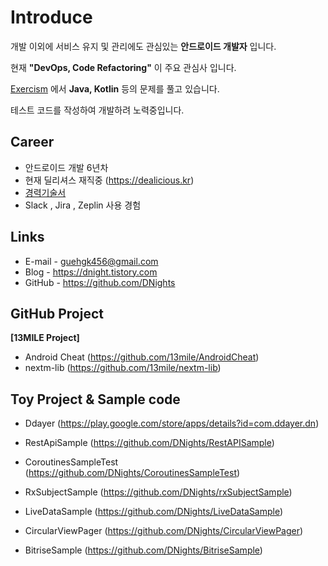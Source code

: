 # Introduce
개발 이외에 서비스 유지 및 관리에도 관심있는 __안드로이드 개발자__ 입니다.

현재 __"DevOps, Code Refactoring"__ 이 주요 관심사 입니다.

[Exercism](https://exercism.io) 에서 __Java, Kotlin__ 등의 문제를 풀고 있습니다.

테스트 코드를 작성하여 개발하려 노력중입니다.

## Career
- 안드로이드 개발 6년차
- 현재 딜리셔스 재직중 (https://dealicious.kr)
- [경력기술서](https://github.com/DNights/Introduce/blob/master/Career.md)
- Slack , Jira , Zeplin 사용 경험

## Links
- E-mail - guehgk456@gmail.com
- Blog - https://dnight.tistory.com
- GitHub - https://github.com/DNights

## GitHub Project
**[13MILE Project]**
- Android Cheat (https://github.com/13mile/AndroidCheat)
- nextm-lib (https://github.com/13mile/nextm-lib)

## Toy Project & Sample code
- Ddayer (https://play.google.com/store/apps/details?id=com.ddayer.dn)

- RestApiSample (https://github.com/DNights/RestAPISample)
- CoroutinesSampleTest (https://github.com/DNights/CoroutinesSampleTest)
- RxSubjectSample (https://github.com/DNights/rxSubjectSample)
- LiveDataSample (https://github.com/DNights/LiveDataSample)
- CircularViewPager (https://github.com/DNights/CircularViewPager)
- BitriseSample (https://github.com/DNights/BitriseSample)
